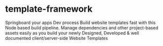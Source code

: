 # template-framework
Springboard your apps Dev process Build website templates fast with this Node based build pipeline. Manage dependencies and other project-based assets easily as you build your newly Designed, Developed &amp; well documented client/server-side Website Templates
